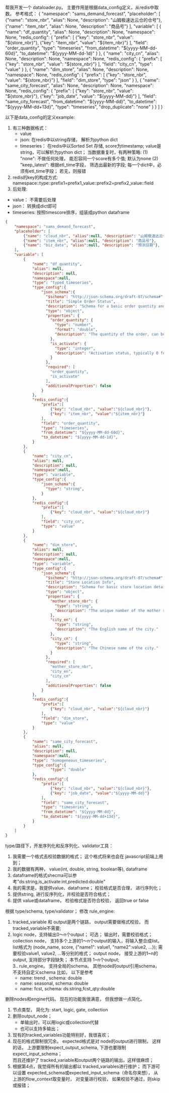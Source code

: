 
帮我开发一个  dataloader.py。
主要作用是根据data_config定义，从redis中取数。
参考格式：
{
            "namespace": "sams_demand_forecast",
            "placeholder": [
                {"name": "store_nbr", "alias": None, "description": "山姆极速达云仓的仓号"},
                {"name": "item_nbr", "alias": None, "description": "商品号"}
            ],
            "variable": [
                {
                    "name": "df_quantity",
                    "alias": None,
                    "description": None,
                    "namespace": None,
                    "redis_config": {
                        "prefix": [
                            {"key": "store_nbr", "value": "${store_nbr}"},
                            {"key": "item_nbr", "value": "${item_nbr}"}
                        ],
                        "field": "order_quantity",
                        "type": "timeseries",
                        "from_datetime": "${yyyy-MM-dd-60d}",
                        "to_datetime": "${yyyy-MM-dd-1d}"
                    }
                },
                {
                    "name": "city_cn",
                    "alias": None,
                    "description": None,
                    "namespace": None,
                    "redis_config": {
                        "prefix": [
                            {"key": "store_nbr", "value": "${store_nbr}"}
                        ],
                        "field": "city_cn",
                        "type": "value"
                    }
                },
                {
                    "name": "dim_store",
                    "alias": None,
                    "description": None,
                    "namespace": None,
                    "redis_config": {
                        "prefix": [
                            {"key": "store_nbr", "value": "${store_nbr}"}
                        ],
                        "field": "dim_store",
                        "type": "json"
                    }
                },
                {
                    "name": "same_city_forecast",
                    "alias": None,
                    "description": None,
                    "namespace": None,
                    "redis_config": {
                        "prefix": [
                            {"key": "store_nbr", "value": "${store_nbr}"},
                            {"key": "job_date", "value": "${yyyy-MM-dd}"}
                        ],
                        "field": "same_city_forecast",
                        "from_datetime": "${yyyy-MM-dd}",
                        "to_datetime": "${yyyy-MM-dd+13d}",
                        "type": "timeseries",
                        "drop_duplicate": "none"
                    }
                }
            ]
        }




以下是data_config的定义example:
1. 有三种数据格式：
    - value
    - json:   在redis中以string存储， 解析为python dict
    - timeseries：  在redis中以Sorted Set 存储, score为timestamp;  value是string，可以解析为python dict； 
                    当数据重复时，有两种策略:  (1) "none": 不做任何处理， 能忍容同一个score有多个值; 默认为none
                                           (2) "keep_latest":  根据etl_time字段， 筛选出最新的字段;  每一个dict中，必须有etl_time字段； 若无，则报错
2. redis的key的构成方式:   namespace::type::prefix1=prefix1_value::prefix2=prefix2_value::field
3. 后处理:
  - value： 不需要后处理
  - json： 转换成dict即可
  - timeseries: 按照timescore排序，组装成python dataframe





```json
{
    "namespace": "sams_demand_forecast",
    "placeholder": [
        {"name": "cloud_nbr", "alias":null, "description": "山姆极速达云仓的仓号"},
        {"name": "item_nbr", "alias":null, "description": "商品号"},
        {"name": "biz_date", "alias":null, "description": "预测日期"},
    ],
    "variable": [
        {
            "name": "df_quantity",
            "alias": null,
            "description": null,
            "namespace":null,
            "type": "typed_timeseries",
            "type_config":{
                "json_schema":{
                  "$schema": "http://json-schema.org/draft-07/schema#",
                  "title": "Simple Order Status",
                  "description": "Schema for a basic order quantity and activation status.",
                  "type": "object",
                  "properties": {
                    "order_quantity": {
                      "type": "number",
                      "format": "double",
                      "description": "The quantity of the order, can be a decimal number."
                    },
                    "is_activate": {
                      "type": "integer",
                      "description": "Activation status, typically 0 for inactive or 1 for active."
                    }
                  },
                  "required": [
                    "order_quantity",
                    "is_activate"
                  ],
                  "additionalProperties": false
                }
            },
            "redis_config":{
                "prefix":[
                    {"key": "cloud_nbr", "value":"${cloud_nbr}"},
                    {"key": "item_nbr", "value":"${item_nbr}"}
                ],
                "field": "order_quantity",
                "type": "timeseries",
                "from_datetime": "${yyyy-MM-dd-60d}",
                "to_datetime": "${yyyy-MM-dd-1d}",
            }
        },
        {
            "name": "city_cn",
            "alias": null,
            "description": null,
            "namespace":null,
            "type": "variable",
            "type_config":{
                "json_schema":{
                  "type": "string",
                }
            },
            "redis_config":{
                "prefix":[
                    {"key": "cloud_nbr", "value":"${cloud_nbr}"}
                ],
                "field": "city_cn",
                "type": "value"
            }
        },
        {
            "name": "dim_store",
            "alias": null,
            "description": null,
            "namespace":null,
            "type": "variable",
            "type_config":{
                "json_schema":{
                  "$schema": "http://json-schema.org/draft-07/schema#",
                  "title": "Store Location Info",
                  "description": "Schema for basic store location details, including store number and city names.",
                  "type": "object",
                  "properties": {
                    "mother_store_nbr": {
                      "type": "string",
                      "description": "The unique number of the mother store."
                    },
                    "city_en": {
                      "type": "string",
                      "description": "The English name of the city."
                    },
                    "city_cn": {
                      "type": "string",
                      "description": "The Chinese name of the city."
                    }
                  },
                  "required": [
                    "mother_store_nbr",
                    "city_en",
                    "city_cn"
                  ],
                  "additionalProperties": false
                }
            },
            "redis_config":{
                "prefix":[
                    {"key": "cloud_nbr", "value":"${cloud_nbr}"}
                ],
                "field": "dim_store",
                "type": "value"
            }
        },
        {
            "name": "same_city_forecast",
            "alias": null,
            "description": null,
            "namespace":null,
            "type": "homogeneous_timeseries",
            "type_config":{
                    "type": "double"
            },
            "redis_config":{
                "prefix":[
                    {"key": "cloud_nbr", "value":"${cloud_nbr}"},
                    {"key": "job_date", "value":"${yyyy-MM-dd}"}
                ],
                "field": "same_city_forecast",
                "type": "timeseries",
                "from_datetime": "${yyyy-MM-dd}",
                "to_datetime": "${yyyy-MM-dd+13d}",
            }
        }
    ]
}
```










type/路径下，开发序列化和反序列化、validator工具：
1. 我需要一个格式去校验数据的格式；  这个格式将来也会在 javascript前端上用到；
2. 我的数据有两种， value(int, double, string, boolean等), dataframe
3. dataframe的格式shecma可以参考"ds:string,is_activate:int,predicted:double"
4. 我的需求是，我提供value、dataframe； 校验格式是否合理， 进行序列化；
5. 提供string, 进行反序列化，并校验是否符合格式；
6. 提供 value或dataframe， 检验格式是否符合校验， 返回true or false




根据 type/schema, type/validator； 修改 rule_engine:
1. tracked_variable 和 output是两个链路，  output需要做格式校验， 而tracked_variable不需要;
2. logic node，支持输出0～n个output； 可选； 输出时，需要校验格式；
   collection node， 支持多个上游的1～n个output的输入，将输入整合成list。 list格式为 (node_name, score, {"name1": value1, "name2":value2, ...});  需要校验value1, value2, ...等分别的格式； 
   output node， 接受上游的1~n的output, 支持部分字段缺失； 本节点支持 1~n个output;   
3.. rule_engine。 支持全局的schema。  其他node的output引用schema，不支持自定义schema    比如， 以下是参考
     - name: trend ,   schema:  double
     - name: seasonal,  schema: double
     - name: fcst,    schema:  ds:string,fcst_qty:double




删除nodes和engine代码。
现在的功能我很满意，  但我想做一点简化。
1.   节点类型， 简化为:    start, logic, gate, collection
2.   删除output_node；    
      - 单输出时，可以用logic或collection代替
      - 也可以支持多输出；  
3.  现有的tracked_variables功能特别好，我很喜欢；  
4.  现在的格式限制很冗余。  expected格式是对 node的output进行限制， 这样的话，   上游要限制expect_output_schema, 下游也要限制 expect_input_schema；  
     而且还维护了 tracked_variable和output两个链路的输出，这样很麻烦；
5.   根据第4点，我觉得所有的输出都以 tracked_variables进行维护；  而下游可以设置 expected_schema或expected_input_schema（命名你来想）， 从 上游的flow_context取变量时， 对变量进行校验， 如果校验不通过，则skip或报错；
